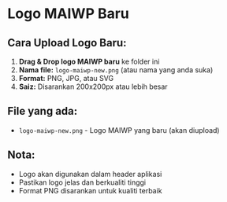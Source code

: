 # Logo MAIWP Baru

## Cara Upload Logo Baru:

1. **Drag & Drop logo MAIWP baru** ke folder ini
2. **Nama file:** `logo-maiwp-new.png` (atau nama yang anda suka)
3. **Format:** PNG, JPG, atau SVG
4. **Saiz:** Disarankan 200x200px atau lebih besar

## File yang ada:
- `logo-maiwp-new.png` - Logo MAIWP yang baru (akan diupload)

## Nota:
- Logo akan digunakan dalam header aplikasi
- Pastikan logo jelas dan berkualiti tinggi
- Format PNG disarankan untuk kualiti terbaik 
